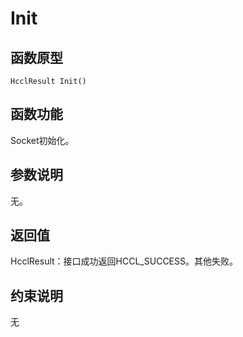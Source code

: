 # Init 

## 函数原型<a name="zh-cn_topic_0000001929299762_section2044mcpsimp"></a>

```
HcclResult Init()
```

## 函数功能<a name="zh-cn_topic_0000001929299762_section2047mcpsimp"></a>

Socket初始化。

## 参数说明<a name="zh-cn_topic_0000001929299762_section2050mcpsimp"></a>

无。

## 返回值<a name="zh-cn_topic_0000001929299762_section2053mcpsimp"></a>

HcclResult：接口成功返回HCCL\_SUCCESS。其他失败。

## 约束说明<a name="zh-cn_topic_0000001929299762_section2056mcpsimp"></a>

无

